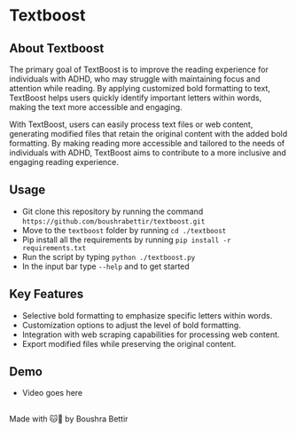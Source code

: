 # Textboost

## About Textboost
The primary goal of TextBoost is to improve the reading experience for individuals with ADHD, who may struggle with maintaining focus and attention while reading. By applying customized bold formatting to text, TextBoost helps users quickly identify important letters within words, making the text more accessible and engaging.

With TextBoost, users can easily process text files or web content, generating modified files that retain the original content with the added bold formatting. By making reading more accessible and tailored to the needs of individuals with ADHD, TextBoost aims to contribute to a more inclusive and engaging reading experience.


## Usage
- Git clone this repository by running the command `https://github.com/boushrabettir/textboost.git`
- Move to the `textboost` folder by running `cd ./textboost`
- Pip install all the requirements by running `pip install -r requirements.txt`
- Run the script by typing `python ./textboost.py`
- In the input bar type `--help` and to get started

## Key Features
- Selective bold formatting to emphasize specific letters within words.
- Customization options to adjust the level of bold formatting.
- Integration with web scraping capabilities for processing web content.
- Export modified files while preserving the original content.

## Demo
* Video goes here
##
Made with 🐱💛 by Boushra Bettir

